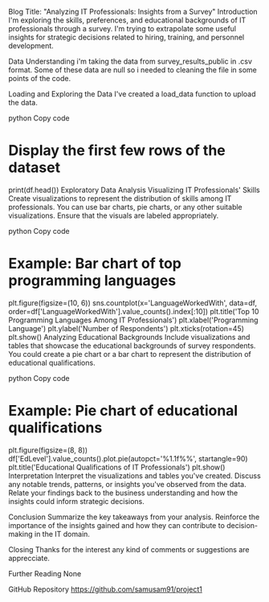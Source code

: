 Blog Title: "Analyzing IT Professionals: Insights from a Survey"
Introduction
I'm  exploring the skills, preferences, and educational backgrounds of IT professionals through a survey. I'm trying to extrapolate some useful insights for strategic decisions related to hiring, training, and personnel development.

Data Understanding
i'm taking the data from survey_results_public in .csv format.
Some of these data are null so i needed to cleaning the file in some points of the code.

Loading and Exploring the Data
I've created a load_data function to upload the data.

python
Copy code
# Display the first few rows of the dataset
print(df.head())
Exploratory Data Analysis
Visualizing IT Professionals' Skills
Create visualizations to represent the distribution of skills among IT professionals. You can use bar charts, pie charts, or any other suitable visualizations. Ensure that the visuals are labeled appropriately.

python
Copy code
# Example: Bar chart of top programming languages
plt.figure(figsize=(10, 6))
sns.countplot(x='LanguageWorkedWith', data=df, order=df['LanguageWorkedWith'].value_counts().index[:10])
plt.title('Top 10 Programming Languages Among IT Professionals')
plt.xlabel('Programming Language')
plt.ylabel('Number of Respondents')
plt.xticks(rotation=45)
plt.show()
Analyzing Educational Backgrounds
Include visualizations and tables that showcase the educational backgrounds of survey respondents. You could create a pie chart or a bar chart to represent the distribution of educational qualifications.

python
Copy code
# Example: Pie chart of educational qualifications
plt.figure(figsize=(8, 8))
df['EdLevel'].value_counts().plot.pie(autopct='%1.1f%%', startangle=90)
plt.title('Educational Qualifications of IT Professionals')
plt.show()
Interpretation
Interpret the visualizations and tables you've created. Discuss any notable trends, patterns, or insights you've observed from the data. Relate your findings back to the business understanding and how the insights could inform strategic decisions.

Conclusion
Summarize the key takeaways from your analysis. Reinforce the importance of the insights gained and how they can contribute to decision-making in the IT domain.

Closing
Thanks for the interest any kind of comments or suggestions are apprecciate.

Further Reading
None

GitHub Repository
https://github.com/samusam91/project1